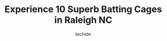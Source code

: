 ---
layout: ampstory
image: https://i0.wp.com/www.depkes.org/wp-content/uploads/2023/06/batting-cages-0-in-raleigh-nc-1685783942.jpeg?resize=640,853
author: techidn
featured: false
description: Discover the impressive array of Batting Cages options in Raleigh NC, where you can find 10 of the largest Batting Cages establishments in the area. From renowned classics to hidden gems, Ra
title: Experience 10 Superb Batting Cages in Raleigh NC
cover:
   title: Experience 10 Superb Batting Cages in Raleigh NC
   subtitle: Rickpate
   background: https://www.depkes.org/wp-content/uploads/2023/06/batting-cages-0-in-raleigh-nc-1685783942.jpeg

pages: 
 - layout: thirds
   top: <h1>#1 Grand Slam USA</h1>
   bottom: "<p>My teenage son loves working with Jordan. He knows his craft and does an excellent job of instructing, communicating, and encouraging his students. Jordan is completely i</p>"
   background: https://www.depkes.org/wp-content/uploads/2023/06/batting-cages-1-in-raleigh-nc-1685783943.jpeg
   backgroundblur: true
 - layout: thirds
   top: <h1>#2 Baseball Rebellion</h1>
   bottom: "<p>Awesome instrusctors! Great facility! My daughter has been going to lessons for the last two years. We tried other instructors and facilities before finding Baseball Rebe</p>"
   background: https://www.depkes.org/wp-content/uploads/2023/06/batting-cages-2-in-raleigh-nc-1685783943.jpeg
   cta:
      link: https://www.depkes.org/blog/experience-10-superb-batting-cages-in-raleigh-nc/
      text: Experience 10 Superb Batting Cages in Raleigh NC
 - layout: thirds
   top: <h1>#3 SAMP ARMY Sports Complex</h1>
   bottom: "<p>6201 Daimler Way, Raleigh, NC 27607, United States</p>"
   background: https://www.depkes.org/wp-content/uploads/2023/06/batting-cages-3-in-raleigh-nc-1685783944.jpeg
   cta:
      link: https://www.depkes.org/blog/experience-10-superb-batting-cages-in-raleigh-nc/
      text: Experience 10 Superb Batting Cages in Raleigh NC
 - layout: thirds
   top: <h1>#4 Pro 3-5 Sports Academy</h1>
   bottom: "<p>3201 Northside Dr #119, Raleigh, NC 27615, United States</p>"
   background: https://images.unsplash.com/photo-1549241520-425e3dfc01cb?ixlib=rb-4.0.3&ixid=MnwxMjA3fDB8MHxwaG90by1wYWdlfHx8fGVufDB8fHx8&auto=format&fit=crop&w=640&h=853&q=80
   cta:
      link: https://www.depkes.org/blog/experience-10-superb-batting-cages-in-raleigh-nc/
      text: Experience 10 Superb Batting Cages in Raleigh NC
 - layout: thirds
   top: <h1>#5 DiamondFit Performance Sports Training - Raleigh</h1>
   bottom: "<p>6241 Westgate Rd #100, Raleigh, NC 27617, United States</p>"
   background: https://images.unsplash.com/photo-1533735380053-eb8d0759b24a?ixlib=rb-4.0.3&ixid=MnwxMjA3fDB8MHxwaG90by1wYWdlfHx8fGVufDB8fHx8&auto=format&fit=crop&w=640&h=853&q=80
   cta:
      link: https://www.depkes.org/blog/experience-10-superb-batting-cages-in-raleigh-nc/
      text: Experience 10 Superb Batting Cages in Raleigh NC
 - layout: thirds
   top: <h1>#6 K-Zone Academy</h1>
   bottom: "<p>5205 Hillsborough St STE 103, Raleigh, NC 27606, United States</p>"
   background: https://images.unsplash.com/photo-1489694553447-4c9339da310d?ixlib=rb-4.0.3&ixid=MnwxMjA3fDB8MHxwaG90by1wYWdlfHx8fGVufDB8fHx8&auto=format&fit=crop&w=640&h=853&q=80
   cta:
      link: https://www.depkes.org/blog/experience-10-superb-batting-cages-in-raleigh-nc/
      text: Experience 10 Superb Batting Cages in Raleigh NC
 - layout: thirds
   top: <h1>#7 Redline Athletics - Sutton Square</h1>
   bottom: "<p>6325 Falls of Neuse Rd Suite 24, Raleigh, NC 27615, United States</p>"
   background: https://images.unsplash.com/photo-1531169509526-f8f1fdaa4a67?ixlib=rb-4.0.3&ixid=MnwxMjA3fDB8MHxwaG90by1wYWdlfHx8fGVufDB8fHx8&auto=format&fit=crop&w=640&h=853&q=80
   cta:
      link: https://www.depkes.org/blog/experience-10-superb-batting-cages-in-raleigh-nc/
      text: Experience 10 Superb Batting Cages in Raleigh NC
 - layout: thirds
   middle: Continue reading...
   background: https://images.unsplash.com/photo-1515405295579-ba7b45403062?ixlib=rb-4.0.3&ixid=MnwxMjA3fDB8MHxwaG90by1wYWdlfHx8fGVufDB8fHx8&auto=format&fit=crop&w=640&h=853&q=80
   cta:
      link: https://www.depkes.org/blog/experience-10-superb-batting-cages-in-raleigh-nc/
      text: Experience 10 Superb Batting Cages in Raleigh NC
      
---